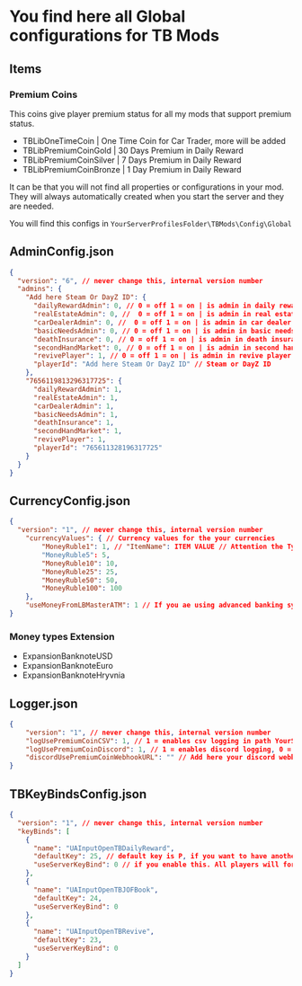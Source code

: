 # You find here all Global configurations for TB Mods

## Items

### Premium Coins

This coins give player premium status for all my mods that support premium status. 

- TBLibOneTimeCoin | One Time Coin for Car Trader, more will be added
- TBLibPremiumCoinGold | 30 Days Premium in Daily Reward
- TBLibPremiumCoinSilver | 7 Days Premium in Daily Reward
- TBLibPremiumCoinBronze | 1 Day Premium in Daily Reward

It can be that you will not find all properties or configurations in your mod. They will always automatically created when you start the server and they are needed.

You will find this configs in `YourServerProfilesFolder\TBMods\Config\Global`

## AdminConfig.json
````json lines
{
  "version": "6", // never change this, internal version number
  "admins": {
    "Add here Steam Or DayZ ID": {
      "dailyRewardAdmin": 0, // 0 = off 1 = on | is admin in daily reward mod
      "realEstateAdmin": 0, //  0 = off 1 = on | is admin in real estate mod
      "carDealerAdmin": 0, //  0 = off 1 = on | is admin in car dealer
      "basicNeedsAdmin": 0, // 0 = off 1 = on | is admin in basic needs
      "deathInsurance": 0, // 0 = off 1 = on | is admin in death insurance
      "secondHandMarket": 0, // 0 = off 1 = on | is admin in second hand market
      "revivePlayer": 1, // 0 = off 1 = on | is admin in revive player
      "playerId": "Add here Steam Or DayZ ID" // Steam or DayZ ID
    },
    "7656119813296317725": {
      "dailyRewardAdmin": 1,
      "realEstateAdmin": 1,
      "carDealerAdmin": 1,
      "basicNeedsAdmin": 1,
      "deathInsurance": 1,
      "secondHandMarket": 1,
      "revivePlayer": 1,
      "playerId": "765611328196317725"
    }
  }
}
````

## CurrencyConfig.json
````json lines
{
  "version": "1", // never change this, internal version number
    "currencyValues": { // Currency values for the your currencies
        "MoneyRuble1": 1, // "ItemName": ITEM VALUE // Attention the Typename is key sensitive
        "MoneyRuble5": 5,
        "MoneyRuble10": 10,
        "MoneyRuble25": 25,
        "MoneyRuble50": 50,
        "MoneyRuble100": 100
    },
    "useMoneyFromLBMasterATM": 1 // If you ae using advanced banking system from LBMaster, you can use to take the money from the ATM. 0 = disabled, 1 = enabled
} 
````

### Money types Extension

- ExpansionBanknoteUSD
- ExpansionBanknoteEuro
- ExpansionBanknoteHryvnia
  
## Logger.json
```json lines
{
    "version": "1", // never change this, internal version number
    "logUsePremiumCoinCSV": 1, // 1 = enables csv logging in path YourServerProfilesFolder\TBMods\Logs\Global\playerSteamId, 0 = disabled
    "logUsePremiumCoinDiscord": 1, // 1 = enables discord logging, 0 = disabled
    "discordUsePremiumCoinWebhookURL": "" // Add here your discord webhook url
}
```

## TBKeyBindsConfig.json
````json lines
{
  "version": "1", // never change this, internal version number
  "keyBinds": [
    {
      "name": "UAInputOpenTBDailyReward",
      "defaultKey": 25, // default key is P, if you want to have another key, you can change it here. You can find the numbers in TBKeyCodeMatch.json
      "useServerKeyBind": 0 // if you enable this. All players will forced to use your keybind and will have configured defaultKey
    },
    {
      "name": "UAInputOpenTBJOFBook",
      "defaultKey": 24,
      "useServerKeyBind": 0
    },
    {
      "name": "UAInputOpenTBRevive",
      "defaultKey": 23,
      "useServerKeyBind": 0
    }
  ]
}
````
